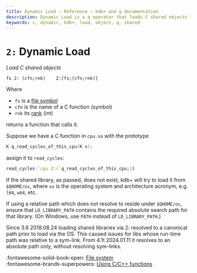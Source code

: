```yaml
---
title: Dynamic Load – Reference – kdb+ and q documentation
description: Dynamic Load is a q operator that loads C shared objects for use in q programs.
keywords: c, dynamic, kdb+, load, object, q, shared
---
```

# `2:` Dynamic Load





_Load C shared objects_

```syntax
fs 2: (cfn;rnk)    2:[fs;(cfn;rnk)]
```

Where

-   `fs` is a [file symbol](../basics/glossary.md#file-symbol)
-   `cfn` is the name of a C function (symbol) 
-   `rnk` its [rank](../basics/glossary.md#rank) (int)

returns a function that calls it.

Suppose we have a C function in `cpu.so` with the prototype

```C
K q_read_cycles_of_this_cpu(K x);
```

assign it to `read_cycles`:

```q
read_cycles:`cpu 2:(`q_read_cycles_of_this_cpu;1)
```

If the shared library, as passed, does not exist, kdb+ will try to load it from `$QHOME/os`, where `os` is the operating system and architecture acronym, e.g. `l64`, `w64`, etc. 

If using a relative path which does not resolve to reside under `$QHOME/os`, ensure that `LD_LIBRARY_PATH` contains the required absolute search path for that library. (On Windows, use `PATH` instead of `LD_LIBRARY_PATH`.)

Since 3.6 2018.08.24 loading shared libraries via 2: resolved to a canonical path prior to load via the OS. This caused issues for libs whose run-time path was relative to a sym-link.
From 4.1t 2024.01.11 it resolves to an absolute path only, without resolving sym-links.

:fontawesome-solid-book-open: 
[File system](../basics/files.md)<br>
:fontawesome-brands-superpowers:
[Using C/C++ functions](../interfaces/using-c-functions.md)


